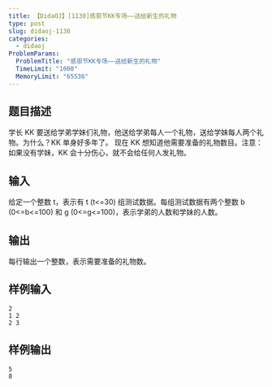 ```yaml
---
title: 【DidaOJ】[1130]感恩节KK专场——送给新生的礼物
type: post
slug: didaoj-1130
categories:
  - didaoj
ProblemParams:
  ProblemTitle: "感恩节KK专场——送给新生的礼物"
  TimeLimit: "1000"
  MemoryLimit: "65536"
---
```


## 题目描述

学长 KK 要送给学弟学妹们礼物，他送给学弟每人一个礼物，送给学妹每人两个礼物。为什么？KK 单身好多年了。 现在 KK 想知道他需要准备的礼物数目。注意：如果没有学妹，KK 会十分伤心，就不会给任何人发礼物。

## 输入

给定一个整数 t，表示有 t (t<=30) 组测试数据。每组测试数据有两个整数 b (0<=b<=100) 和 g (0<=g<=100)，表示学弟的人数和学妹的人数。

## 输出

每行输出一个整数，表示需要准备的礼物数。

## 样例输入

```
2
1 2
2 3
```

## 样例输出

```
5
8
```

